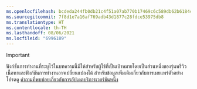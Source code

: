 ```yaml
---
ms.openlocfilehash: bcdeda244fb0db21c4f51a07ab770b17469c6c589db62b6184c78245c4ba2ca5
ms.sourcegitcommit: 7f8d1e7a16af769adb43d1877c28fdce53975db8
ms.translationtype: HT
ms.contentlocale: th-TH
ms.lasthandoff: 08/06/2021
ms.locfileid: "6996189"
---
```

> [!IMPORTANT]
> ฟังก์ชันการทำงานที่ระบุไว้ในบทความนี้มีให้สำหรับผู้ใช้ที่เป็นเป้าหมายโดยเป็นส่วนหนึ่งของรุ่นพรีวิว เนื้อหาและฟังก์ชันการทำงานอาจเปลี่ยนแปลงได้ สำหรับข้อมูลเพิ่มเติมเกี่ยวกับการเผยแพร่ตัวอย่าง โปรดดู [คำถามที่พบบ่อยเกี่ยวกับการอัปเดตบริการเวอร์ชันหนึ่ง](/dynamics365/unified-operations/fin-and-ops/get-started/one-version)
